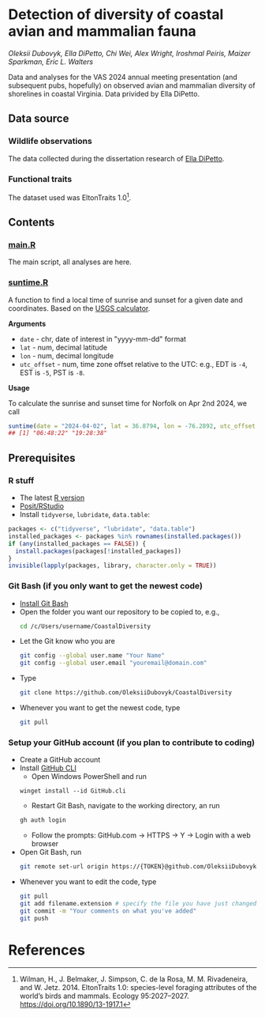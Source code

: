 # Detection of diversity of coastal avian and mammalian fauna

*Oleksii Dubovyk, Ella DiPetto, Chi Wei, Alex Wright, Iroshmal Peiris, Maizer Sparkman, Eric L. Walters*

Data and analyses for the VAS 2024 annual meeting presentation (and subsequent pubs, hopefully) on observed avian and mammalian diversity of shorelines in coastal Virginia. Data privided by Ella DiPetto.

## Data source

### Wildlife observations
The data collected during the dissertation research of [Ella DiPetto](https://edipetto.weebly.com/).

### Functional traits
The dataset used was EltonTraits 1.0[^eltontraits].

## Contents

### [main.R](main.R)

The main script, all analyses are here.

### [suntime.R](suntime.R)

A function to find a local time of sunrise and sunset for a given date and coordinates. Based on the [USGS calculator](https://gml.noaa.gov/grad/solcalc/calcdetails.html).

**Arguments**

  - `date` - chr, date of interest in "yyyy-mm-dd" format
  - `lat` - num, decimal latitude
  - `lon` - num, decimal longitude
  - `utc_offset` - num, time zone offset relative to the UTC: e.g., EDT is `-4`, EST is `-5`, PST is `-8`.

**Usage**

To calculate the sunrise and sunset time for Norfolk on Apr 2nd 2024, we call

```r
suntime(date = "2024-04-02", lat = 36.8794, lon = -76.2892, utc_offset = -4)
## [1] "06:48:22" "19:28:38"
```

## Prerequisites
### R stuff
- The latest [R version](https://cran.r-project.org/bin/windows/base/)
- [Posit/RStudio](https://posit.co/download/rstudio-desktop/)
- Install `tidyverse`, `lubridate`, `data.table`:
```r
packages <- c("tidyverse", "lubridate", "data.table")
installed_packages <- packages %in% rownames(installed.packages())
if (any(installed_packages == FALSE)) {
  install.packages(packages[!installed_packages])
}
invisible(lapply(packages, library, character.only = TRUE))
```
### Git Bash (if you only want to get the newest code)
- [Install Git Bash](https://carpentries.github.io/workshop-template/)
- Open the folder you want our repository to be copied to, e.g.,
  ```bash session
  cd /c/Users/username/CoastalDiversity
  ```
- Let the Git know who you are
  ```bash session
  git config --global user.name "Your Name"
  git config --global user.email "youremail@domain.com"
  ```
- Type
  ```bash session
  git clone https://github.com/OleksiiDubovyk/CoastalDiversity
  ```
- Whenever you want to get the newest code, type
  ```bash session
  git pull
  ```
### Setup your GitHub account (if you plan to contribute to coding)
- Create a GitHub account
- Install [GitHub CLI](https://github.com/cli/cli?tab=readme-ov-file#installation)
    - Open Windows PowerShell and run
    ```console
    winget install --id GitHub.cli
    ```
    - Restart Git Bash, navigate to the working directory, an run
    ```bash session
    gh auth login
    ```
    - Follow the prompts: GitHub.com -> HTTPS -> Y -> Login with a web browser
- Open Git Bash, run
  ```bash session
  git remote set-url origin https://{TOKEN}@github.com/OleksiiDubovyk/CoastalDiversity.git/
  ```
- Whenever you want to edit the code, type
  ```bash session
  git pull
  git add filename.extension # specify the file you have just changed
  git commit -m "Your comments on what you've added"
  git push
  ```

# References

[^eltontraits]: Wilman, H., J. Belmaker, J. Simpson, C. de la Rosa, M. M. Rivadeneira, and W. Jetz. 2014. EltonTraits 1.0: species-level foraging attributes of the world’s birds and mammals. Ecology 95:2027–2027. https://doi.org/10.1890/13-1917.1
